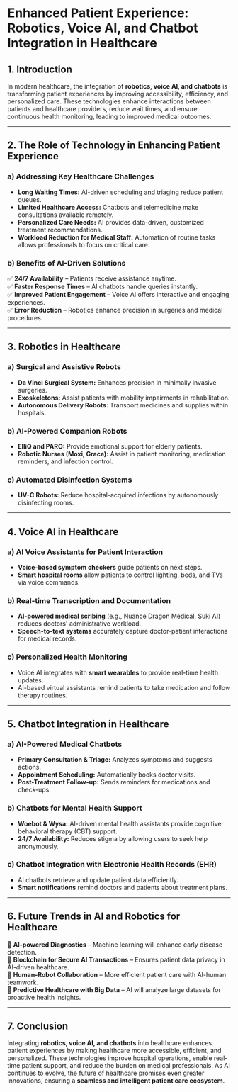 # **Enhanced Patient Experience: Robotics, Voice AI, and Chatbot Integration in Healthcare**  

## **1. Introduction**  
In modern healthcare, the integration of **robotics, voice AI, and chatbots** is transforming patient experiences by improving accessibility, efficiency, and personalized care. These technologies enhance interactions between patients and healthcare providers, reduce wait times, and ensure continuous health monitoring, leading to improved medical outcomes.  

---

## **2. The Role of Technology in Enhancing Patient Experience**  
### **a) Addressing Key Healthcare Challenges**  
- **Long Waiting Times:** AI-driven scheduling and triaging reduce patient queues.  
- **Limited Healthcare Access:** Chatbots and telemedicine make consultations available remotely.  
- **Personalized Care Needs:** AI provides data-driven, customized treatment recommendations.  
- **Workload Reduction for Medical Staff:** Automation of routine tasks allows professionals to focus on critical care.  

### **b) Benefits of AI-Driven Solutions**  
✅ **24/7 Availability** – Patients receive assistance anytime.  
✅ **Faster Response Times** – AI chatbots handle queries instantly.  
✅ **Improved Patient Engagement** – Voice AI offers interactive and engaging experiences.  
✅ **Error Reduction** – Robotics enhance precision in surgeries and medical procedures.  

---

## **3. Robotics in Healthcare**  
### **a) Surgical and Assistive Robots**  
- **Da Vinci Surgical System:** Enhances precision in minimally invasive surgeries.  
- **Exoskeletons:** Assist patients with mobility impairments in rehabilitation.  
- **Autonomous Delivery Robots:** Transport medicines and supplies within hospitals.  

### **b) AI-Powered Companion Robots**  
- **ElliQ and PARO:** Provide emotional support for elderly patients.  
- **Robotic Nurses (Moxi, Grace):** Assist in patient monitoring, medication reminders, and infection control.  

### **c) Automated Disinfection Systems**  
- **UV-C Robots:** Reduce hospital-acquired infections by autonomously disinfecting rooms.  

---

## **4. Voice AI in Healthcare**  
### **a) AI Voice Assistants for Patient Interaction**  
- **Voice-based symptom checkers** guide patients on next steps.  
- **Smart hospital rooms** allow patients to control lighting, beds, and TVs via voice commands.  

### **b) Real-time Transcription and Documentation**  
- **AI-powered medical scribing** (e.g., Nuance Dragon Medical, Suki AI) reduces doctors' administrative workload.  
- **Speech-to-text systems** accurately capture doctor-patient interactions for medical records.  

### **c) Personalized Health Monitoring**  
- Voice AI integrates with **smart wearables** to provide real-time health updates.  
- AI-based virtual assistants remind patients to take medication and follow therapy routines.  

---

## **5. Chatbot Integration in Healthcare**  
### **a) AI-Powered Medical Chatbots**  
- **Primary Consultation & Triage:** Analyzes symptoms and suggests actions.  
- **Appointment Scheduling:** Automatically books doctor visits.  
- **Post-Treatment Follow-up:** Sends reminders for medications and check-ups.  

### **b) Chatbots for Mental Health Support**  
- **Woebot & Wysa:** AI-driven mental health assistants provide cognitive behavioral therapy (CBT) support.  
- **24/7 Availability:** Reduces stigma by allowing users to seek help anonymously.  

### **c) Chatbot Integration with Electronic Health Records (EHR)**  
- AI chatbots retrieve and update patient data efficiently.  
- **Smart notifications** remind doctors and patients about treatment plans.  

---

## **6. Future Trends in AI and Robotics for Healthcare**  
🔹 **AI-powered Diagnostics** – Machine learning will enhance early disease detection.  
🔹 **Blockchain for Secure AI Transactions** – Ensures patient data privacy in AI-driven healthcare.  
🔹 **Human-Robot Collaboration** – More efficient patient care with AI-human teamwork.  
🔹 **Predictive Healthcare with Big Data** – AI will analyze large datasets for proactive health insights.  

---

## **7. Conclusion**  
Integrating **robotics, voice AI, and chatbots** into healthcare enhances patient experiences by making healthcare more accessible, efficient, and personalized. These technologies improve hospital operations, enable real-time patient support, and reduce the burden on medical professionals. As AI continues to evolve, the future of healthcare promises even greater innovations, ensuring a **seamless and intelligent patient care ecosystem**.  
